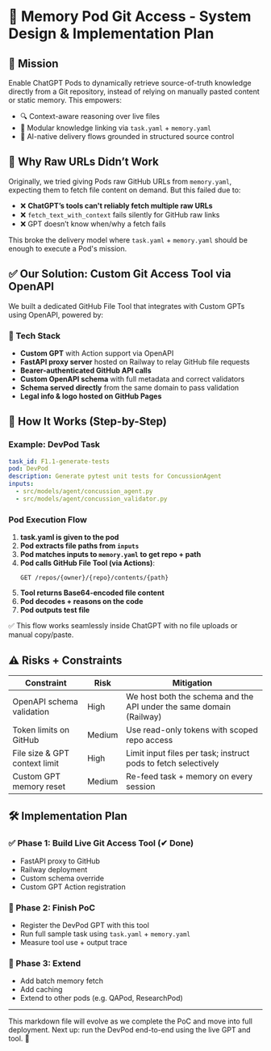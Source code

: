 # 🧠 Memory Pod Git Access - System Design & Implementation Plan

## 🎯 Mission
Enable ChatGPT Pods to dynamically retrieve source-of-truth knowledge directly from a Git repository, instead of relying on manually pasted content or static memory. This empowers:

- 🔍 Context-aware reasoning over live files
- 🧱 Modular knowledge linking via `task.yaml` + `memory.yaml`
- 🧠 AI-native delivery flows grounded in structured source control

## 🚫 Why Raw URLs Didn’t Work
Originally, we tried giving Pods raw GitHub URLs from `memory.yaml`, expecting them to fetch file content on demand. But this failed due to:

- ❌ **ChatGPT’s tools can't reliably fetch multiple raw URLs**
- ❌ `fetch_text_with_context` fails silently for GitHub raw links
- ❌ GPT doesn’t know when/why a fetch fails

This broke the delivery model where `task.yaml` + `memory.yaml` should be enough to execute a Pod's mission.

## ✅ Our Solution: Custom Git Access Tool via OpenAPI
We built a dedicated GitHub File Tool that integrates with Custom GPTs using OpenAPI, powered by:

### 🧠 Tech Stack
- **Custom GPT** with Action support via OpenAPI
- **FastAPI proxy server** hosted on Railway to relay GitHub file requests
- **Bearer-authenticated GitHub API calls**
- **Custom OpenAPI schema** with full metadata and correct validators
- **Schema served directly** from the same domain to pass validation
- **Legal info & logo hosted on GitHub Pages**

## 🔁 How It Works (Step-by-Step)

### Example: DevPod Task
```yaml
task_id: F1.1-generate-tests
pod: DevPod
description: Generate pytest unit tests for ConcussionAgent
inputs:
  - src/models/agent/concussion_agent.py
  - src/models/agent/concussion_validator.py
```

### Pod Execution Flow
1. **task.yaml is given to the pod**
2. **Pod extracts file paths from `inputs`**
3. **Pod matches inputs to `memory.yaml` to get repo + path**
4. **Pod calls GitHub File Tool (via Actions)**:
   ```http
   GET /repos/{owner}/{repo}/contents/{path}
   ```
5. **Tool returns Base64-encoded file content**
6. **Pod decodes + reasons on the code**
7. **Pod outputs test file**

✅ This flow works seamlessly inside ChatGPT with no file uploads or manual copy/paste.

## ⚠️ Risks + Constraints
| Constraint | Risk | Mitigation |
|------------|------|------------|
| OpenAPI schema validation | High | We host both the schema and the API under the same domain (Railway) |
| Token limits on GitHub | Medium | Use read-only tokens with scoped repo access |
| File size & GPT context limit | High | Limit input files per task; instruct pods to fetch selectively |
| Custom GPT memory reset | Medium | Re-feed task + memory on every session |

## 🛠️ Implementation Plan

### ✅ Phase 1: Build Live Git Access Tool (✔ Done)
- FastAPI proxy to GitHub
- Railway deployment
- Custom schema override
- Custom GPT Action registration

### 🚀 Phase 2: Finish PoC
- Register the DevPod GPT with this tool
- Run full sample task using `task.yaml` + `memory.yaml`
- Measure tool use + output trace

### 🔄 Phase 3: Extend
- Add batch memory fetch
- Add caching
- Extend to other pods (e.g. QAPod, ResearchPod)

---

This markdown file will evolve as we complete the PoC and move into full deployment. Next up: run the DevPod end-to-end using the live GPT and tool. 💪
